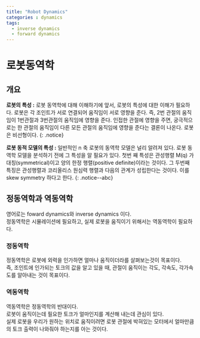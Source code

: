 ```yaml
---
title: "Robot Dynamics"
categories : dynamics
tags:
  - inverse dynamics
  - forward dynamics
---
```


# 로봇동역학

## 개요
**로봇의 특성 :** 로봇 동역학에 대해 이해하기에 앞서, 로봇의 특성에 대한 이해가 필요하다. 로봇은 각 조인트가 서로 연결되어 움직임이 서로 영향을 준다. 즉, 2번 관절의 움직임이 1번관절과 3번관절의 움직임에 영향을 준다. 인접한 관절에 영향을 주면, 궁극적으로는 한 관절의 움직임이 다른 모든 관절의 움직임에 영향을 준다는 결론이 나온다. 로봇은 비선형이다.
{: .notice}

**로봇 동적 모델의 특성 :** 일반적인 n 축 로봇의 동역학 모델은 널리 알려져 있다. 로봇 동역학 모델을 분석하기 전에 그 특성을 알 필요가 있다. 첫번 째 특성은 관성행렬 M(q) 가 대칭(symmetrical)이고 양의 한정 행렬(positive definite)이라는 것이다. 그 두번째 특징은 관성행렬과 코리올리스 원심력 행렬과 다음의 관계가 성립한다는 것이다. 이를 skew symmetry 하다고 한다.
{: .notice--abc}



## 정동역학과 역동역학
영어로는 foward dynamics와 inverse dynamics 이다.  
정동역학은 시뮬레이션에 필요하고, 실제 로봇을 움직이기 위해서는 역동역학이 필요하다.

### 정동역학
정동역학은 로봇에 외력을 인가하면 얼마나 움직이더라를 살펴보는것이 목표이다.  
즉, 조인트에 인가되는 토크의 값을 알고 있을 때, 관절이 움직이는 각도, 각속도, 각가속도를 알아내는 것이 목표이다.

### 역동역학
역동역학은 정동역학의 반대이다.  
로봇이 움직이는데 필요한 토크가 얼마인지를 계산해 내는데 관심이 있다.  
실제 로봇을 우리가 원하는 위치로 움직이려면 로봇 관절에 박혀있는 모터에서 얼마만큼의 토크 출력이 나와줘야 하는지를 아는 것이다.
